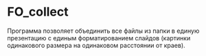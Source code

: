# FO_collect

Программа позволяет объединить все файлы из папки в единую презентацию с единым форматированием слайдов (картинки одинакового размера на одинаковом расстоянии от краев).
